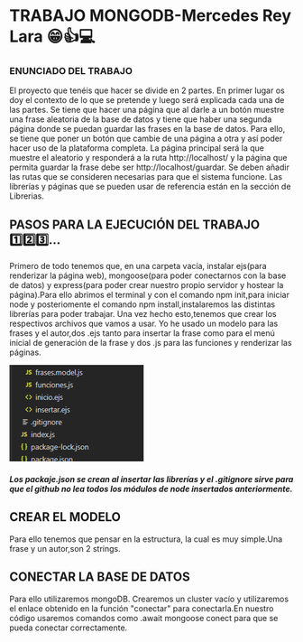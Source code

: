# TRABAJO MONGODB-Mercedes Rey Lara :grin::thumbsup::computer:
### ENUNCIADO DEL TRABAJO
El proyecto que tenéis que hacer se divide en 2 partes. En primer lugar os doy el contexto de lo que se pretende y luego será explicada cada una de las partes.
	Se tiene que hacer una página que al darle a un botón muestre una frase aleatoria de la base de datos y tiene que haber una segunda página donde se puedan guardar las frases en la base de datos.
	Para ello, se tiene que poner un botón que cambie de una página a otra y así poder hacer uso de la plataforma completa.
	La página principal será la que muestre el aleatorio y responderá a la ruta http://localhost/ y la página que permita guardar la frase debe ser http://localhost/guardar. Se deben añadir las rutas que se consideren necesarias para que el sistema funcione.
Las librerías y páginas que se pueden usar de referencia están en la sección de Librerias.

## PASOS PARA LA EJECUCIÓN DEL TRABAJO :one::two::three:...

Primero de todo tenemos que, en una carpeta vacía, instalar ejs(para renderizar la página web), mongoose(para poder conectarnos con la base de datos) y express(para poder crear nuestro propio servidor y hostear la página).Para ello abrimos el terminal y con el comando npm init,para iniciar node y posteriomente el comando npm install,instalaremos las distintas librerías para poder trabajar.
Una vez hecho esto,tenemos que crear los respectivos archivos que vamos a usar.
Yo he usado un modelo para las frases y el autor,dos .ejs tanto para insertar la frase como para el menú inicial de generación de la frase y dos .js para las funciones y renderizar las páginas.

![MIS ARCHIVOS ](https://github.com/MercedesReyLara/MercedesReyLara/blob/master/mis%20archivos.png)

##### Los packaje.json se crean al insertar las librerías y el .gitignore sirve para que el github no lea todos los módulos de node insertados anteriormente.
## CREAR EL MODELO
Para ello tenemos que pensar en la estructura, la cual es muy simple.Una frase y un autor,son 2 strings.

## CONECTAR LA BASE DE DATOS
Para ello utilizaremos mongoDB. Crearemos un cluster vacío y utilizaremos el enlace obtenido en la función "conectar" para conectarla.En nuestro código usaremos comandos como .await mongoose conect para que se pueda conectar correctamente.
